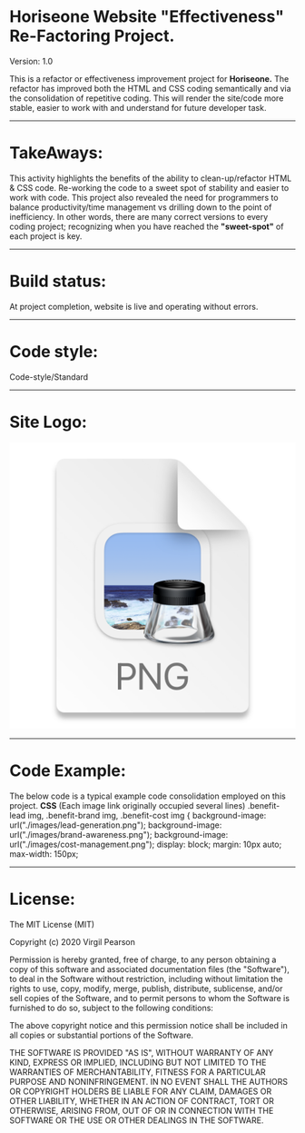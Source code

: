 # Horiseone Website "Effectiveness" Re-Factoring Project.

Version: 1.0

This is a refactor or effectiveness improvement project for **Horiseone.** The refactor has improved both the HTML and CSS coding semantically and via the consolidation of repetitive coding. This will render the site/code more stable, easier to work with and understand for future developer task.

---
# TakeAways: 
This activity highlights the benefits of the ability to clean-up/refactor HTML & CSS code. Re-working the code to a sweet spot of stability and easier to work with code. This project also revealed the need for programmers to balance productivity/time management vs drilling down to the point of inefficiency. In other words, there are many correct versions to every coding project; recognizing when you have reached the **"sweet-spot"** of each project is key.  

---
# Build status:
At project completion, website is live and operating without errors.

---

# Code style:
Code-style/Standard

---
# Site Logo:

![Horiseon Logo](2020-12-10-23-10-41.png)

---

# Code Example:

The below code is a typical example code consolidation employed on this project.
**CSS** (Each image link originally occupied several lines)
.benefit-lead img, .benefit-brand img, .benefit-cost img {
  background-image: url("./images/lead-generation.png");
  background-image: url("./images/brand-awareness.png");
  background-image: url("./images/cost-management.png");
  display: block;
  margin: 10px auto;
  max-width: 150px;

  ---
  # License:

  The MIT License (MIT)

Copyright (c) 2020 Virgil Pearson

Permission is hereby granted, free of charge, to any person obtaining a copy of this software and associated documentation files (the "Software"), to deal in the Software without restriction, including without limitation the rights to use, copy, modify, merge, publish, distribute, sublicense, and/or sell copies of the Software, and to permit persons to whom the Software is furnished to do so, subject to the following conditions:

The above copyright notice and this permission notice shall be included in all copies or substantial portions of the Software.

THE SOFTWARE IS PROVIDED "AS IS", WITHOUT WARRANTY OF ANY KIND, EXPRESS OR IMPLIED, INCLUDING BUT NOT LIMITED TO THE WARRANTIES OF MERCHANTABILITY, FITNESS FOR A PARTICULAR PURPOSE AND NONINFRINGEMENT. IN NO EVENT SHALL THE AUTHORS OR COPYRIGHT HOLDERS BE LIABLE FOR ANY CLAIM, DAMAGES OR OTHER LIABILITY, WHETHER IN AN ACTION OF CONTRACT, TORT OR OTHERWISE, ARISING FROM, OUT OF OR IN CONNECTION WITH THE SOFTWARE OR THE USE OR OTHER DEALINGS IN THE SOFTWARE.





